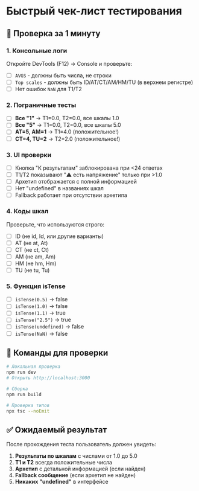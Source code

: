 # Быстрый чек-лист тестирования

## 🧪 Проверка за 1 минуту

### 1. Консольные логи
Откройте DevTools (F12) → Console и проверьте:
- [ ] `AVGS` - должны быть числа, не строки
- [ ] `Top scales` - должны быть ID/AT/CT/AM/HM/TU (в верхнем регистре)
- [ ] Нет ошибок `NaN` для T1/T2

### 2. Пограничные тесты
- [ ] **Все "1"** → T1=0.0, T2=0.0, все шкалы 1.0
- [ ] **Все "5"** → T1=0.0, T2=0.0, все шкалы 5.0
- [ ] **AT=5, AM=1** → T1=4.0 (положительное!)
- [ ] **CT=4, TU=2** → T2=2.0 (положительное!)

### 3. UI проверки
- [ ] Кнопка "К результатам" заблокирована при <24 ответах
- [ ] T1/T2 показывают "⚠️ есть напряжение" только при >1.0
- [ ] Архетип отображается с полной информацией
- [ ] Нет "undefined" в названиях шкал
- [ ] Fallback работает при отсутствии архетипа

### 4. Коды шкал
Проверьте, что используются строго:
- [ ] ID (не id, Id, или другие варианты)
- [ ] AT (не at, At)
- [ ] CT (не ct, Ct)
- [ ] AM (не am, Am)
- [ ] HM (не hm, Hm)
- [ ] TU (не tu, Tu)

### 5. Функция isTense
- [ ] `isTense(0.5)` → false
- [ ] `isTense(1.0)` → false
- [ ] `isTense(1.1)` → true
- [ ] `isTense("2.5")` → true
- [ ] `isTense(undefined)` → false
- [ ] `isTense(NaN)` → false

## 🚀 Команды для проверки

```bash
# Локальная проверка
npm run dev
# Открыть http://localhost:3000

# Сборка
npm run build

# Проверка типов
npx tsc --noEmit
```

## ✅ Ожидаемый результат

После прохождения теста пользователь должен увидеть:
1. **Результаты по шкалам** с числами от 1.0 до 5.0
2. **T1 и T2** всегда положительные числа
3. **Архетип** с детальной информацией (если найден)
4. **Fallback сообщение** (если архетип не найден)
5. **Никаких "undefined"** в интерфейсе
